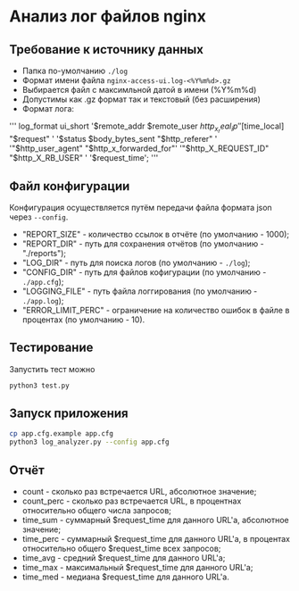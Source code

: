 # Анализ лог файлов nginx

## Требование к источнику данных

- Папка по-умолчанию `./log`
- Формат имени файла `nginx-access-ui.log-<%Y%m%d>.gz`
- Выбирается файл с максимльной датой в имени (%Y%m%d)
- Допустимы как .gz формат так и текстовый (без расширения)
- Формат лога:

'''
log_format ui_short
  '$remote_addr  $remote_user $http_x_real_ip'
  '[$time_local] "$request" '
  '$status $body_bytes_sent "$http_referer" '
  '"$http_user_agent" "$http_x_forwarded_for"'
  '"$http_X_REQUEST_ID" "$http_X_RB_USER" '
  '$request_time';
'''

## Файл конфигурации

Конфигурация осуществляется путём передачи файла формата json через `--config`.

- "REPORT_SIZE" - количество ссылок в отчёте (по умолчанию - 1000);
- "REPORT_DIR" - путь для сохранения отчётов (по умолчанию - "./reports");
- "LOG_DIR" - путь для поиска логов (по умолчанию - `./log`);
- "CONFIG_DIR" - путь для файлов кофигурации (по умолчанию - `./app.cfg`);
- "LOGGING_FILE" - путь файла логгирования (по умолчанию - `./app.log`);
- "ERROR_LIMIT_PERC" - ограничение на количество ошибок в файле в процентах (по умолчанию - 10).

## Тестирование

Запустить тест можно

```bash
python3 test.py
```

## Запуск приложения

```bash
cp app.cfg.example app.cfg
python3 log_analyzer.py --config app.cfg
```

## Отчёт

- count - сколько раз встречается URL, абсолютное значение;
- count_perc - сколько раз встречается URL, в процентнах относительно общего числа запросов;
- time_sum - суммарный \$request_time для данного URL'а, абсолютное значение;
- time_perc - суммарный \$request_time для данного URL'а, в процентах относительно общего $request_time всех запросов;
- time_avg - средний \$request_time для данного URL'а;
- time_max - максимальный \$request_time для данного URL'а;
- time_med - медиана \$request_time для данного URL'а.
